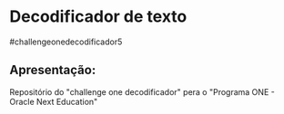 # Decodificador de texto

#challengeonedecodificador5

## Apresentação:
Repositório do "challenge one decodificador" pera o "Programa ONE - Oracle Next Education"
